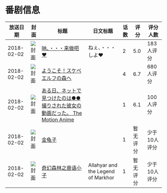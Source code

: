 # 番剧信息

|放送日期|封面|标题|日文标题|话数|评分|评分人数|
|---|---|---|---|---|---|---|
|2018-02-02|![封面](https://bangumi.tv/img/no_icon_subject.png)|[呐、・・・来做吧♥](https://bangumi.tv/subject/234086)|ねぇ、・・・しよ♥|2|5.0|183人评分|
|2018-02-02|![封面](https://bangumi.tv/img/no_icon_subject.png)|[ようこそ！スケベエルフの森へ](https://bangumi.tv/subject/234376)||4|6.7|680人评分|
|2018-02-02|![封面](https://bangumi.tv/img/no_icon_subject.png)|[ある日、ネットで見つけたのは●●撮りされた彼女の動画だった。 The Motion Anime](https://bangumi.tv/subject/281463)||1|6.1|100人评分|
|2018-02-02|![封面](https://lain.bgm.tv/pic/cover/c/82/2a/384654_AhAcH.jpg)|[金龟子](https://bangumi.tv/subject/384654)||1|暂无评分|少于10人评分|
|2018-02-02|![封面](https://lain.bgm.tv/pic/cover/c/2d/5d/395295_OkJ82.jpg)|[奇幻森林之兽语小子](https://bangumi.tv/subject/395295)|Allahyar and the Legend of Markhor|1|暂无评分|少于10人评分|
